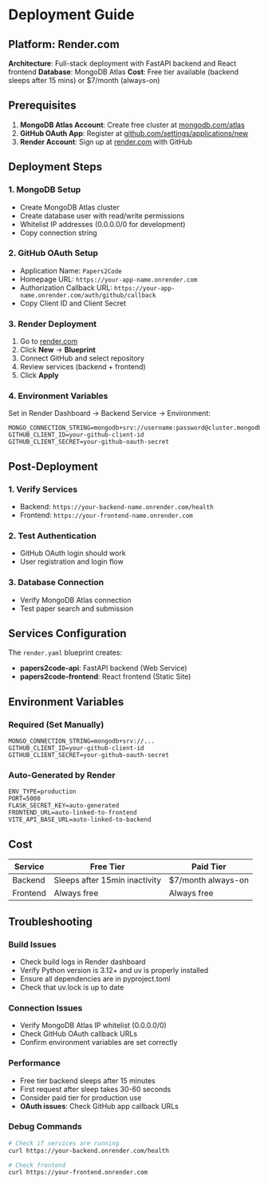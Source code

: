 # Deployment Guide

## Platform: Render.com

**Architecture**: Full-stack deployment with FastAPI backend and React frontend
**Database**: MongoDB Atlas
**Cost**: Free tier available (backend sleeps after 15 mins) or $7/month (always-on)

## Prerequisites

1. **MongoDB Atlas Account**: Create free cluster at [mongodb.com/atlas](https://mongodb.com/atlas)
2. **GitHub OAuth App**: Register at [github.com/settings/applications/new](https://github.com/settings/applications/new)
3. **Render Account**: Sign up at [render.com](https://render.com) with GitHub

## Deployment Steps

### 1. MongoDB Setup
- Create MongoDB Atlas cluster
- Create database user with read/write permissions
- Whitelist IP addresses (0.0.0.0/0 for development)
- Copy connection string

### 2. GitHub OAuth Setup
- Application Name: `Papers2Code`
- Homepage URL: `https://your-app-name.onrender.com`
- Authorization Callback URL: `https://your-app-name.onrender.com/auth/github/callback`
- Copy Client ID and Client Secret

### 3. Render Deployment
1. Go to [render.com](https://render.com)
2. Click **New** → **Blueprint**
3. Connect GitHub and select repository
4. Review services (backend + frontend)
5. Click **Apply**

### 4. Environment Variables
Set in Render Dashboard → Backend Service → Environment:

```
MONGO_CONNECTION_STRING=mongodb+srv://username:password@cluster.mongodb.net/papers2code
GITHUB_CLIENT_ID=your-github-client-id
GITHUB_CLIENT_SECRET=your-github-oauth-secret
```

## Post-Deployment

### 1. Verify Services
- Backend: `https://your-backend-name.onrender.com/health`
- Frontend: `https://your-frontend-name.onrender.com`

### 2. Test Authentication
- GitHub OAuth login should work
- User registration and login flow

### 3. Database Connection
- Verify MongoDB Atlas connection
- Test paper search and submission

## Services Configuration

The `render.yaml` blueprint creates:
- **papers2code-api**: FastAPI backend (Web Service)
- **papers2code-frontend**: React frontend (Static Site)

## Environment Variables

### Required (Set Manually)
```
MONGO_CONNECTION_STRING=mongodb+srv://...
GITHUB_CLIENT_ID=your-github-client-id
GITHUB_CLIENT_SECRET=your-github-oauth-secret
```

### Auto-Generated by Render
```
ENV_TYPE=production
PORT=5000
FLASK_SECRET_KEY=auto-generated
FRONTEND_URL=auto-linked-to-frontend
VITE_API_BASE_URL=auto-linked-to-backend
```

## Cost

| Service | Free Tier | Paid Tier |
|---------|-----------|-----------|
| Backend | Sleeps after 15min inactivity | $7/month always-on |
| Frontend | Always free | Always free |

## Troubleshooting

### Build Issues
- Check build logs in Render dashboard
- Verify Python version is 3.12+ and uv is properly installed
- Ensure all dependencies are in pyproject.toml
- Check that uv.lock is up to date

### Connection Issues
- Verify MongoDB Atlas IP whitelist (0.0.0.0/0)
- Check GitHub OAuth callback URLs
- Confirm environment variables are set correctly

### Performance
- Free tier backend sleeps after 15 minutes
- First request after sleep takes 30-60 seconds
- Consider paid tier for production use
- **OAuth issues**: Check GitHub app callback URLs

### Debug Commands
```bash
# Check if services are running
curl https://your-backend.onrender.com/health

# Check frontend
curl https://your-frontend.onrender.com
```
